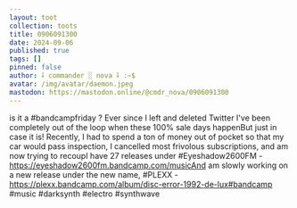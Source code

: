 ```yaml
---
layout: toot
collection: toots
title: 0906091300
date: 2024-09-06
published: true
tags: []
pinned: false
author: ⸸ commander ░ nova ⸸ :~$
avatar: /img/avatar/daemon.jpeg
mastodon: https://mastodon.online/@cmdr_nova/0906091300
---
```


is it a #bandcampfriday ? Ever since I left and deleted Twitter I've been completely out of the loop when these 100% sale days happenBut just in case it is! Recently, I had to spend a ton of money out of pocket so that my car would pass inspection, I cancelled most frivolous subscriptions, and am now trying to recoupI have 27 releases under #Eyeshadow2600FM - https://eyeshadow2600fm.bandcamp.com/musicAnd am slowly working on a new release under the new name, #PLEXX - https://plexx.bandcamp.com/album/disc-error-1992-de-lux#bandcamp #music #darksynth #electro #synthwave
